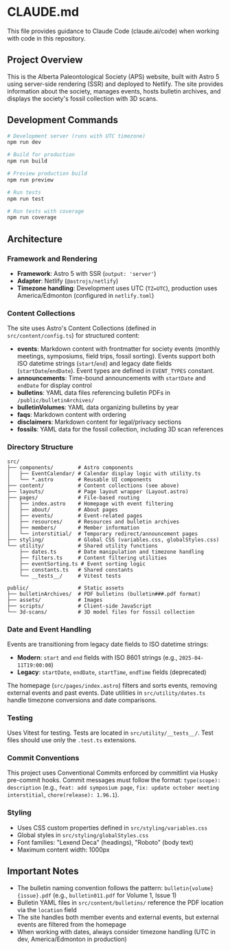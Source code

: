 # CLAUDE.md

This file provides guidance to Claude Code (claude.ai/code) when working with code in this repository.

## Project Overview

This is the Alberta Paleontological Society (APS) website, built with Astro 5 using server-side rendering (SSR) and deployed to Netlify. The site provides information about the society, manages events, hosts bulletin archives, and displays the society's fossil collection with 3D scans.

## Development Commands

```bash
# Development server (runs with UTC timezone)
npm run dev

# Build for production
npm run build

# Preview production build
npm run preview

# Run tests
npm run test

# Run tests with coverage
npm run coverage
```

## Architecture

### Framework and Rendering

-   **Framework**: Astro 5 with SSR (`output: 'server'`)
-   **Adapter**: Netlify (`@astrojs/netlify`)
-   **Timezone handling**: Development uses UTC (`TZ=UTC`), production uses America/Edmonton (configured in `netlify.toml`)

### Content Collections

The site uses Astro's Content Collections (defined in `src/content/config.ts`) for structured content:

-   **events**: Markdown content with frontmatter for society events (monthly meetings, symposiums, field trips, fossil sorting). Events support both ISO datetime strings (`start`/`end`) and legacy date fields (`startDate`/`endDate`). Event types are defined in `EVENT_TYPES` constant.
-   **announcements**: Time-bound announcements with `startDate` and `endDate` for display control
-   **bulletins**: YAML data files referencing bulletin PDFs in `/public/bulletinArchives/`
-   **bulletinVolumes**: YAML data organizing bulletins by year
-   **faqs**: Markdown content with ordering
-   **disclaimers**: Markdown content for legal/privacy sections
-   **fossils**: YAML data for the fossil collection, including 3D scan references

### Directory Structure

```
src/
├── components/        # Astro components
│   ├── EventCalendar/ # Calendar display logic with utility.ts
│   └── *.astro        # Reusable UI components
├── content/           # Content collections (see above)
├── layouts/           # Page layout wrapper (Layout.astro)
├── pages/             # File-based routing
│   ├── index.astro    # Homepage with event filtering
│   ├── about/         # About pages
│   ├── events/        # Event-related pages
│   ├── resources/     # Resources and bulletin archives
│   ├── members/       # Member information
│   └── interstitial/  # Temporary redirect/announcement pages
├── styling/           # Global CSS (variables.css, globalStyles.css)
└── utility/           # Shared utility functions
    ├── dates.ts       # Date manipulation and timezone handling
    ├── filters.ts     # Content filtering utilities
    ├── eventSorting.ts # Event sorting logic
    ├── constants.ts   # Shared constants
    └── __tests__/     # Vitest tests

public/                # Static assets
├── bulletinArchives/  # PDF bulletins (bulletin###.pdf format)
├── assets/            # Images
├── scripts/           # Client-side JavaScript
└── 3d-scans/          # 3D model files for fossil collection
```

### Date and Event Handling

Events are transitioning from legacy date fields to ISO datetime strings:

-   **Modern**: `start` and `end` fields with ISO 8601 strings (e.g., `2025-04-11T19:00:00`)
-   **Legacy**: `startDate`, `endDate`, `startTime`, `endTime` fields (deprecated)

The homepage (`src/pages/index.astro`) filters and sorts events, removing external events and past events. Date utilities in `src/utility/dates.ts` handle timezone conversions and date comparisons.

### Testing

Uses Vitest for testing. Tests are located in `src/utility/__tests__/`. Test files should use only the `.test.ts` extensions.

### Commit Conventions

This project uses Conventional Commits enforced by commitlint via Husky pre-commit hooks. Commit messages must follow the format: `type(scope): description` (e.g., `feat: add symposium page`, `fix: update october meeting interstitial`, `chore(release): 1.96.1`).

### Styling

-   Uses CSS custom properties defined in `src/styling/variables.css`
-   Global styles in `src/styling/globalStyles.css`
-   Font families: "Lexend Deca" (headings), "Roboto" (body text)
-   Maximum content width: 1000px

## Important Notes

-   The bulletin naming convention follows the pattern: `bulletin{volume}{issue}.pdf` (e.g., `bulletin011.pdf` for Volume 1, Issue 1)
-   Bulletin YAML files in `src/content/bulletins/` reference the PDF location via the `location` field
-   The site handles both member events and external events, but external events are filtered from the homepage
-   When working with dates, always consider timezone handling (UTC in dev, America/Edmonton in production)
